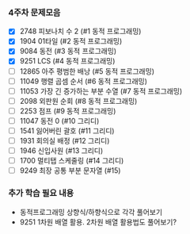 
### 4주차 문제모음
- [X] 2748 피보나치 수 2 (#1 동적 프로그래밍)
- [X] 1904 01타일 (#2 동적 프로그래밍)
- [X] 9084 동전 (#3 동적 프로그래밍)
- [X] 9251 LCS (#4 동적 프로그래밍)
- [ ] 12865	아주 평범한 배낭 (#5 동적 프로그래밍)
- [ ] 11049	행렬 곱셈 순서 (#6 동적 프로그래밍)
- [ ] 11053	가장 긴 증가하는 부분 수열 (#7 동적 프로그래밍)	
- [ ] 2098 외판원 순회 (#8 동적 프로그래밍)	
- [ ] 2253 점프 (#9 동적 프로그래밍)
- [ ] 11047 동전 0 (#10 그리디)
- [ ] 1541 잃어버린 괄호 (#11 그리디)
- [ ] 1931 회의실 배정 (#12 그리디)
- [ ] 1946 신입사원 (#13 그리디)
- [ ] 1700 멀티탭 스케줄링 (#14 그리디)
- [ ] 9249 최장 공통 부분 문자열 (#15)

### 추가 학습 필요 내용
- 동적프로그래밍 상향식/하향식으로 각각 풀어보기
- 9251 1차원 배열 활용. 2차원 배열 활용법도 풀어보기?